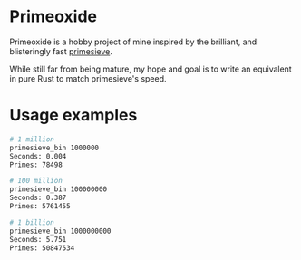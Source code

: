 # Primeoxide

Primeoxide is a hobby project of mine inspired by the brilliant, and
blisteringly fast [primesieve](https://github.com/kimwalisch/primesieve).

While still far from being mature, my hope and goal is to write an equivalent
in pure Rust to match primesieve's speed. 

# Usage examples

```sh
# 1 million
primesieve_bin 1000000
Seconds: 0.004
Primes: 78498

# 100 million
primesieve_bin 100000000
Seconds: 0.387
Primes: 5761455

# 1 billion
primesieve_bin 1000000000
Seconds: 5.751
Primes: 50847534
```